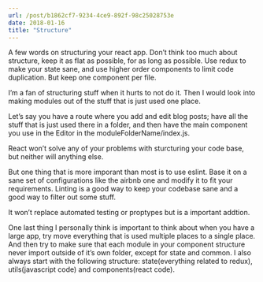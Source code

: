 ```yaml
---
url: /post/b1862cf7-9234-4ce9-892f-98c25028753e
date: 2018-01-16
title: "Structure"
---
```


A few words on structuring your react app. Don&#8217;t think too much about structure, keep it as flat as possible, for as long as possible. Use redux to make your state sane, and use higher order components to limit code duplication. But keep one component per file.



I&#8217;m a fan of structuring stuff when it hurts to not do it. Then I would look into making modules out of the stuff that is just used one place.



Let&#8217;s say you have a route where you add and edit blog posts; have all the stuff that is just used there in a folder, and then have the main component you use in the Editor in the moduleFolderName/index.js.



React won&#8217;t solve any of your problems with sturcturing your code base, but neither will anything else.



But one thing that is more imporant than most is to use eslint. Base it on a sane set of configurations like the airbnb one and modify it to fit your requirements. Linting is a good way to keep your codebase sane and a good way to filter out some stuff.



It won&#8217;t replace automated testing or proptypes but is a important addtion.



One last thing I personally think is important to think about when you have a large app, try move everything that is used multiple places to a single place. And then try to make sure that each module in your component structure never import outside of it&#8217;s own folder, except for state and common. I also always start with the following structure: state(everything related to redux), utils(javascript code) and components(react code).